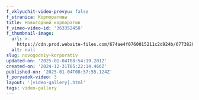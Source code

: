 ```yaml
---
f_vklyuchit-video-prevyu: false
f_stranica: Корпоративы
title: Новогодний корпоратив
f_vimeo-video-id: '363352458'
f_thumbnail-image:
  url: >-
    https://cdn.prod.website-files.com/674ae4f0760015211c2d924b/6773820b81a03ad331d214fa_Screenshot_33.jpg
  alt: null
slug: novogodniy-korporativ
updated-on: '2025-01-04T08:54:19.201Z'
created-on: '2024-12-31T05:22:14.466Z'
published-on: '2025-01-04T08:57:55.124Z'
f_poryadok-video: 3
layout: '[video-gallery].html'
tags: video-gallery
---
```




